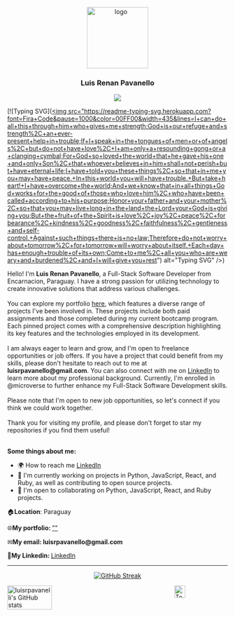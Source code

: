 <a name="readme-top"></a>

<div align="center">
  <img src="" alt="logo" width="140"  height="auto" />
  <br/>
  <h3><b>Luis Renan Pavanello</b></h3>
  <a href="https://www.github.com/luisrpavanelli" target="_blank" rel="noreferrer"><img
src="https://img.shields.io/github/followers/luisrpavanelli?logo=github&style=for-the-badge&color=0891b2&labelColor=1c1917" /></a>
</div>

[![Typing SVG](<a href="https://git.io/typing-svg"><img src="https://readme-typing-svg.herokuapp.com?font=Fira+Code&pause=1000&color=00FF00&width=435&lines=I+can+do+all+this+through+him+who+gives+me+strength;God+is+our+refuge+and+strength%2C+an+ever-present+help+in+trouble;If+I+speak+in+the+tongues+of+men+or+of+angels%2C+but+do+not+have+love%2C+I+am+only+a+resounding+gong+or+a+clanging+cymbal;For+God+so+loved+the+world+that+he+gave+his+one+and+only+Son%2C+that+whoever+believes+in+him+shall+not+perish+but+have+eternal+life;I+have+told+you+these+things%2C+so+that+in+me+you+may+have+peace.+In+this+world+you+will+have+trouble.+But+take+heart!+I+have+overcome+the+world;And+we+know+that+in+all+things+God+works+for+the+good+of+those+who+love+him%2C+who+have+been+called+according+to+his+purpose;Honor+your+father+and+your+mother%2C+so+that+you+may+live+long+in+the+land+the+Lord+your+God+is+giving+you;But+the+fruit+of+the+Spirit+is+love%2C+joy%2C+peace%2C+forbearance%2C+kindness%2C+goodness%2C+faithfulness%2C+gentleness+and+self-control.+Against+such+things+there+is+no+law;Therefore+do+not+worry+about+tomorrow%2C+for+tomorrow+will+worry+about+itself.+Each+day+has+enough+trouble+of+its+own;Come+to+me%2C+all+you+who+are+weary+and+burdened%2C+and+I+will+give+you+rest") alt="Typing SVG" /></a>)

<div>Hello! I'm <b>Luis Renan Pavanello</b>, a Full-Stack Software Developer from Encarnacion, Paraguay. I have a strong passion for utilizing technology to create innovative solutions that address various challenges.</div><br>
<div>You can explore my portfolio <a href="">here</a>, which features a diverse range of projects I've been involved in. These projects include both paid assignments and those completed during my current bootcamp program. Each pinned project comes with a comprehensive description highlighting its key features and the technologies employed in its development.</div><br>
<div>I am always eager to learn and grow, and I'm open to freelance opportunities or job offers. If you have a project that could benefit from my skills, please don't hesitate to reach out to me at <b>luisrpavanello@gmail.com</b>. You can also connect with me on <a href="https://www.linkedin.com/in/luisrpavanello">LinkedIn</a> to learn more about my professional background. Currently, I'm enrolled in @microverse to further enhance my Full-Stack Software Development skills.</div><br>

<div>Please note that I'm open to new job opportunities, so let's connect if you think we could work together.</div><br>
<div>Thank you for visiting my profile, and please don't forget to star my repositories if you find them useful!</div><br>

<b>Some things about me:</b>
* 🌍 How to reach me [LinkedIn](https://www.linkedin.com/in/luisrpavanello/)
* 🧠 I'm currently working on projects in Python, JavaScript, React, and Ruby, as well as contributing to open source projects.
* 🤝 I'm open to collaborating on Python, JavaScript, React, and Ruby projects.




<p>🏠<b>Location</b>: Paraguay </p>
<p>🌐<b>My portfolio: </b><a href="">""</a></p>
<p>✉<b>My email: </b><b>luisrpavanello@gmail.com</b></p>
<p>💬<b>My Linkedin: </b><a href="https://www.linkedin.com/in/luisrpavanello">LinkedIn</a></p>

<hr>
<p align="center">
  <a href="https://git.io/streak-stats">
    <img src="https://streak-stats.demolab.com?user=luisrpavanelli&date_format=M%20j%5B%2C%20Y%5D" alt="GitHub Streak">
  </a>
</p>

<div style="display:flex; justify-content:space-between">
  <img src="https://github-readme-stats.vercel.app/api?username=luisrpavanelli&show_icons=true&theme=transparent" alt="luisrpavanelli's GitHub stats" title="luisrpavanelli's GitHub stats" width="45%">
  <a href="https://github.com/luisrpavanelli">
    <img src="https://github-readme-stats.vercel.app/api/top-langs/?username=luisrpavanelli&langs_count=10&title_color=0891b2&text_color=000000&icon_color=0891b2&bg_color=00000000&hide_border=true&locale=en&custom_title=Top%20%Languages&hide=html" alt="Top Languages" width="45%">
  </a>
</div>